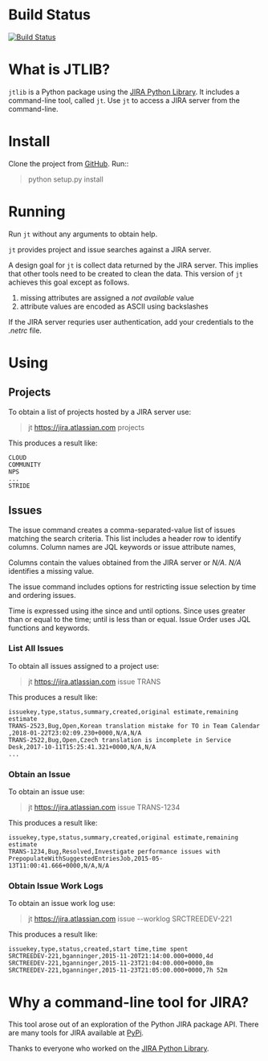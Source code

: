 # Build Status

[![Build Status](https://travis-ci.org/bminard/jtlib.svg?branch=master)](https://travis-ci.org/bminard/jtlib)

# What is JTLIB?

`jtlib` is a Python package using the [JIRA Python Library](https://pypi.python.org/pypi/jira/).
It includes a command-line tool, called `jt`.
Use `jt` to access a JIRA server from the command-line.

# Install

Clone the project from [GitHub](https://github.com/bminard/jtlib).
Run::

 > python setup.py install

# Running

Run `jt` without any arguments to obtain help.

`jt` provides project and issue searches against a JIRA server.

A design goal for `jt` is collect data returned by the JIRA server.
This implies that other tools need to be created to clean the data.
This version of `jt` achieves this goal except as follows.

  1. missing attributes are assigned a _not available_ value
  2. attribute values are encoded as ASCII using backslashes

If the JIRA server requries user authentication, add your credentials to the _.netrc_ file.

# Using

## Projects

To obtain a list of projects hosted by a JIRA server use:

  > jt https://jira.atlassian.com projects

This produces a result like:

```
CLOUD
COMMUNITY
NPS
...
STRIDE
```

## Issues

The issue command creates a comma-separated-value list of issues matching the search criteria.
This list includes a header row to identify columns.
Column names are JQL keywords or issue attribute names,

Columns contain the values obtained from the JIRA server or _N/A_.
_N/A_ identifies a missing value.

The issue command includes options for restricting issue selection by time and ordering issues.

Time is expressed using ithe since and until options.
Since uses greater than or equal to the time; until is less than or equal.
Issue Order uses JQL functions and keywords.

### List All Issues

To obtain all issues assigned to a project use:

 > jt https://jira.atlassian.com issue TRANS

This produces a result like:

```
issuekey,type,status,summary,created,original estimate,remaining estimate
TRANS-2523,Bug,Open,Korean translation mistake for TO in Team Calendar ,2018-01-22T23:02:09.230+0000,N/A,N/A
TRANS-2522,Bug,Open,Czech translation is incomplete in Service Desk,2017-10-11T15:25:41.321+0000,N/A,N/A
...
```

### Obtain an Issue

To obtain an issue use:

 > jt https://jira.atlassian.com issue TRANS-1234

This produces a result like:

```
issuekey,type,status,summary,created,original estimate,remaining estimate
TRANS-1234,Bug,Resolved,Investigate performance issues with PrepopulateWithSuggestedEntriesJob,2015-05-13T11:00:41.666+0000,N/A,N/A
```

### Obtain Issue Work Logs

To obtain an issue work log use:

 > jt https://jira.atlassian.com issue --worklog SRCTREEDEV-221

This produces a result like:

```
issuekey,type,status,created,start time,time spent
SRCTREEDEV-221,bganninger,2015-11-20T21:14:00.000+0000,4d
SRCTREEDEV-221,bganninger,2015-11-23T21:04:00.000+0000,8m
SRCTREEDEV-221,bganninger,2015-11-23T21:05:00.000+0000,7h 52m
```

# Why a command-line tool for JIRA?

This tool arose out of an exploration of the Python JIRA package API.
There are many tools for JIRA available at [PyPi](https://pypi.python.org/pypi?%3Aaction=search&term=jira&submit=search).

Thanks to everyone who worked on the [JIRA Python Library](https://github.com/pycontribs/jira).
